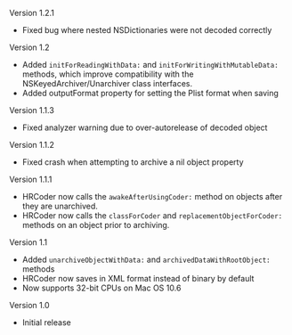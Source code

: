 Version 1.2.1

- Fixed bug where nested NSDictionaries were not decoded correctly

Version 1.2

- Added `initForReadingWithData:` and `initForWritingWithMutableData:` methods, which improve compatibility with the NSKeyedArchiver/Unarchiver class interfaces.
- Added outputFormat property for setting the Plist format when saving

Version 1.1.3

- Fixed analyzer warning due to over-autorelease of decoded object

Version 1.1.2

- Fixed crash when attempting to archive a nil object property

Version 1.1.1

- HRCoder now calls the `awakeAfterUsingCoder:` method on objects after they are unarchived.
- HRCoder now calls the `classForCoder` and `replacementObjectForCoder:` methods on an object prior to archiving.

Version 1.1

- Added `unarchiveObjectWithData:` and `archivedDataWithRootObject:` methods
- HRCoder now saves in XML format instead of binary by default
- Now supports 32-bit CPUs on Mac OS 10.6

Version 1.0

- Initial release